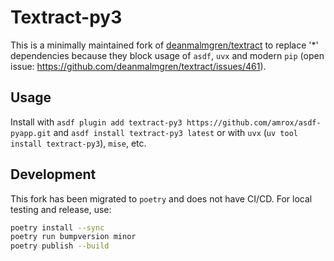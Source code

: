 # Textract-py3

This is a minimally maintained fork of [deanmalmgren/textract](https://github.com/deanmalmgren/textract) to replace '*' dependencies because they block usage of `asdf`, `uvx` and modern `pip` (open issue: https://github.com/deanmalmgren/textract/issues/461).

## Usage

Install with `asdf plugin add textract-py3 https://github.com/amrox/asdf-pyapp.git` and `asdf install textract-py3 latest` or with `uvx` (`uv tool install textract-py3`), `mise`, etc.

## Development

This fork has been migrated to `poetry` and does not have CI/CD. For local testing and release, use:

```sh
poetry install --sync
poetry run bumpversion minor
poetry publish --build
```
